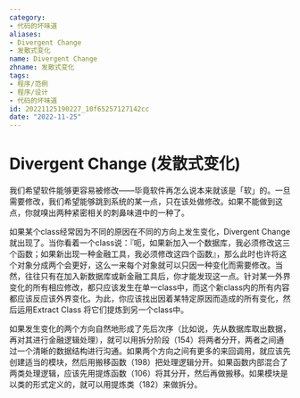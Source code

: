 ```yaml
---
category:
- 代码的坏味道
aliases:
- Divergent Change
- 发散式变化
name: Divergent Change
zhname: 发散式变化
tags:
- 程序/范例
- 程序/设计
- 代码的坏味道
id: 20221125190227_10f65257127142cc
date: "2022-11-25"
---
```


# Divergent Change (发散式变化)

我们希望软件能够更容易被修改——毕竟软件再怎么说本来就该是「软」的。一旦需要修改，我们希望能够跳到系统的某一点，只在该处做修改。如果不能做到这点，你就嗅出两种紧密相关的刺鼻味道中的一种了。

如果某个class经常因为不同的原因在不同的方向上发生变化，Divergent Change就出现了。当你看着一个class说：『呃，如果新加入一个数据库，我必须修改这三个函数；如果新出现一种金融工具，我必须修改这四个函数』，那么此时也许将这个对象分成两个会更好，这么一来每个对象就可以只因一种变化而需要修改。当然，往往只有在加入新数据库或新金融工具后，你才能发现这一点。针对某一外界 变化的所有相应修改，都只应该发生在单一class中，而这个新class内的所有内容都应该反应该外界变化。为此，你应该找出因着某特定原因而造成的所有变化，然后运用Extract Class 将它们提炼到另一个class中。

如果发生变化的两个方向自然地形成了先后次序（比如说，先从数据库取出数据，再对其进行金融逻辑处理），就可以用拆分阶段（154）将两者分开，两者之间通过一个清晰的数据结构进行沟通。如果两个方向之间有更多的来回调用，就应该先创建适当的模块，然后用搬移函数（198）把处理逻辑分开。如果函数内部混合了两类处理逻辑，应该先用提炼函数（106）将其分开，然后再做搬移。如果模块是以类的形式定义的，就可以用提炼类（182）来做拆分。
